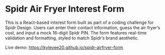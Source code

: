 # Spidr Air Fryer Interest Form
This is a React-based interest form built as part of a coding challenge for Spidr Design. Users can enter their contact information, guess the air fryer’s cost, and input a mock 16-digit Spidr PIN. The form features real-time validation and formatting, styled to match Spidr’s brand aesthetic.

Live demo: https://kyleyee20.github.io/spidr-airfryer-form
